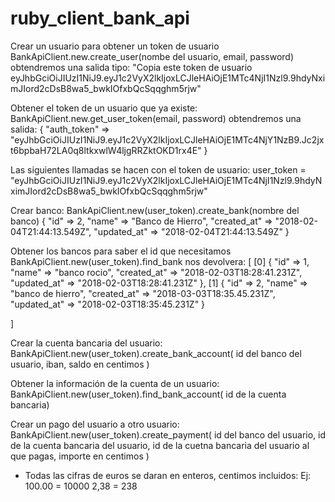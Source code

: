 # ruby_client_bank_api


Crear un usuario para obtener un token de usuario
BankApiClient.new.create_user(nombe del usuario, email, password)
obtendremos una salida tipo:
"Copia este token de usuario eyJhbGciOiJIUzI1NiJ9.eyJ1c2VyX2lkIjoxLCJleHAiOjE1MTc4NjI1Nzl9.9hdyNximJIord2cDsB8wa5_bwkIOfxbQcSqqghm5rjw"

Obtener el token de un usuario que ya existe:
BankApiClient.new.get_user_token(email, password)
obtendremos una salida:
{
    "auth_token" => "eyJhbGciOiJIUzI1NiJ9.eyJ1c2VyX2lkIjoxLCJleHAiOjE1MTc4NjY1NzB9.Jc2jxt6bpbaH72LA0q8ltkxwlW4ljgRRZktOKD1rx4E"
}

Las siguientes llamadas se hacen con el token de usuario:
user_token = "eyJhbGciOiJIUzI1NiJ9.eyJ1c2VyX2lkIjoxLCJleHAiOjE1MTc4NjI1Nzl9.9hdyNximJIord2cDsB8wa5_bwkIOfxbQcSqqghm5rjw"

Crear banco:
BankApiClient.new(user_token).create_bank(nombre del banco)
{
            "id" => 2,
          "name" => "Banco de Hierro",
    "created_at" => "2018-02-04T21:44:13.549Z",
    "updated_at" => "2018-02-04T21:44:13.549Z"
}

Obtener los bancos para saber el id que necesitamos
BankApiClient.new(user_token).find_bank
nos devolvera:
[
    [0] {
                "id" => 1,
              "name" => "banco rocio",
        "created_at" => "2018-02-03T18:28:41.231Z",
        "updated_at" => "2018-02-03T18:28:41.231Z"
    },
    [1] {
                "id" => 2,
              "name" => "banco de hierro",
        "created_at" => "2018-03-03T18:35.45.231Z",
        "updated_at" => "2018-02-03T18:35:45.231Z"
    }

]

Crear la cuenta bancaria del usuario:
BankApiClient.new(user_token).create_bank_account( id del banco del usuario, iban, saldo en centimos )

Obtener la información de la cuenta de un usuario:
BankApiClient.new(user_token).find_bank_account( id de la cuenta bancaria)

Crear un pago del usuario a otro usuario:
BankApiClient.new(user_token).create_payment( id del banco del usuario, id de la cuenta bancaria del usuario,  id de la cuetna bancaria del usuario al que pagas, importe en centimos )

* Todas las cifras de euros se daran en enteros, centimos incluidos:
Ej:
100.00 = 10000
2,38   = 238
